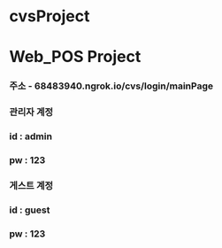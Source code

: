 # cvsProject


<h1>Web_POS Project</h1>
<h3>주소 - 68483940.ngrok.io/cvs/login/mainPage</h3>
<h3>관리자 계정</h3>
<h3>id : admin</h3>
<h3>pw : 123</h3>
<h3>게스트 계정</h3>
<h3>id : guest</h3>
<h3>pw : 123</h3>
